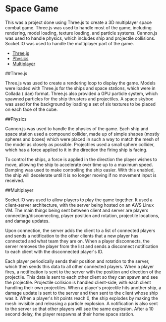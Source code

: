 # Space Game

This was a project done using Three.js to create a 3D multiplayer space combat game. Three.js was used to handle most of the game, including rendering, model loading, texture loading, and particle systems. Cannon.js was used to handle physics, which includes ship and projectile collisions. Socket.IO was used to handle the multiplayer part of the game.

- [Three.js](#three.js)
- [Physics](#Physics)
- [Multiplayer](#Multiplayer)

##Three.js

Three.js was used to create a rendering loop to display the game. Models were loaded with Three.js for the ships and space stations, which were in Collada (.dae) format. Three.js also provided a GPU particle system, which spawned particles for the ship thrusters and projectiles. A space skybox was used for the background by loading a set of six textures to be placed on each face of the cube.

##Physics

Cannon.js was used to handle the physics of the game. Each ship and space station used a compound collider, made up of simple shapes (mostly spheres and boxes) which were placed in such a way to match the mesh of the model as closely as possible. Projectiles used a small sphere collider, which has a force applied to it in the direction the firing ship is facing.

To control the ships, a force is applied in the direction the player wishes to move, allowing the ship to accelerate over time up to a maximum speed. Damping was used to make controlling the ship easier. With this enabled, the ship will decelerate until it is no longer moving if no movement input is received.

##Multiplayer

Socket.IO was used to allow players to play the game together. It used a client-server architecture, with the server being hosted on an AWS Linux VM. The main things being sent between client and server are players connecting/disconnecting, player position and rotation, projectile locations, and damage updates.

Upon connection, the server adds the client to a list of connected players and sends a notification to the other clients that a new player has connected and what team they are on. When a player disconnects, the server removes the player from the list and sends a disconnect notification to each client with the disconnected player's ID.

Each player periodically sends their position and rotation to the server, which then sends this data to all other connected players. When a player fires, a notification is sent to the server with the position and direction of the projectile. This data is sent to each other client so they can spawn and see the projectile. Projectile collision is handled client-side, with each client handling their own projectiles. When a player's projectile hits another ship, a damage update is sent to the server and then sent to the client whose ship was it. When a player's hit points reach 0, the ship explodes by making the mesh invisible and releasing a particle explosion. A notification is also sent to the server so that other players will see the same explosion. After a 10 second delay, the player respawns at their home space station.
